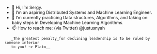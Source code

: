 - 👋 Hi, I’m Sergy. 
- 👀 I’m an aspiring Distributed Systems and Machine Learning Engineer. 
- 🌱 I’m currently practicing Data structures, Algorithms, and taking on baby steps in Developing Machine Learning Algorithms.
- 📫 How to reach me: (via Twitter) @justusnyah

<!---
Sergius-Nyah/Sergius-Nyah is a ✨ special ✨ repository because its `README.md` (this file) appears on your GitHub profile.
You can click the Preview link to take a look at your changes.
--->
  
  
  
       _The greatest penalty_for declining leadership is to be ruled by someone inferior
       to you! ~> Plato__
